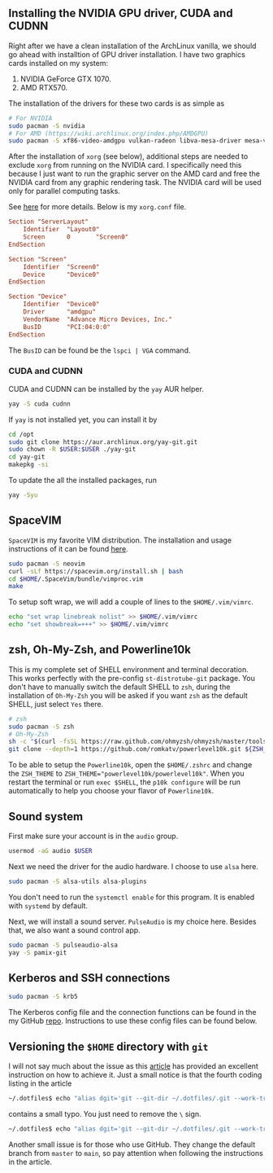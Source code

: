 ## Installing the NVIDIA GPU driver, CUDA and CUDNN
Right after we have a clean installation of the ArchLinux vanilla, we should go ahead with installtion of GPU driver installation. I have two graphics cards installed on my system:
1. NVIDIA GeForce GTX 1070.
2. AMD RTX570.

The installation of the drivers for these two cards is as simple as
```bash
# For NVIDIA
sudo pacman -S nvidia
# For AMD (https://wiki.archlinux.org/index.php/AMDGPU)
sudo pacman -S xf86-video-amdgpu vulkan-radeon libva-mesa-driver mesa-vdpau
```

After the installation of `xorg` (see below), additional steps are needed to exclude `xorg` from running on the NVIDIA card. I specifically need this because I just want to run the graphic server on the AMD card and free the NVIDIA card from any graphic rendering task. The NVIDIA card will be used only for parallel computing tasks.

See [here](https://gist.github.com/wangruohui/bc7b9f424e3d5deb0c0b8bba990b1bc5) for more details. Below is my `xorg.conf` file.
```conf
Section "ServerLayout"
	Identifier 	"Layout0"
	Screen		0		"Screen0"
EndSection

Section "Screen"
	Identifier	"Screen0"
	Device		"Device0"
EndSection

Section "Device"
	Identifier	"Device0"
	Driver		"amdgpu"
	VendorName	"Advance Micro Devices, Inc."
	BusID		"PCI:04:0:0"
EndSection
```
The `BusID` can be found be the `lspci | VGA` command. 

### CUDA and CUDNN
CUDA and CUDNN can be installed by the `yay` AUR helper.
```bash
yay -S cuda cudnn
```

If `yay` is not installed yet, you can install it by
```bash
cd /opt
sudo git clone https://aur.archlinux.org/yay-git.git
sudo chown -R $USER:$USER ./yay-git
cd yay-git
makepkg -si
```
To update the all the installed packages, run
```bash
yay -Syu
```

## SpaceVIM
`SpaceVIM` is my favorite VIM distribution. The installation and usage instructions of it can be found [here](https://spacevim.org/quick-start-guide/).
```bash
sudo pacman -S neovim
curl -sLf https://spacevim.org/install.sh | bash
cd $HOME/.SpaceVim/bundle/vimproc.vim
make
```

To setup soft wrap, we will add a couple of lines to the `$HOME/.vim/vimrc`.
```bash
echo "set wrap linebreak nolist" >> $HOME/.vim/vimrc
echo "set showbreak=+++" >> $HOME/.vim/vimrc
```

## zsh, Oh-My-Zsh, and Powerline10k
This is my complete set of SHELL environment and terminal decoration. This works perfectly with the pre-config `st-distrotube-git` package. You don't have to manually switch the default SHELL to `zsh`, during the installation of `Oh-My-Zsh` you will be asked if you want `zsh` as the default SHELL, just select `Yes` there.
```bash
# zsh
sudo pacman -S zsh
# Oh-My-Zsh
sh -c "$(curl -fsSL https://raw.github.com/ohmyzsh/ohmyzsh/master/tools/install.sh)"
git clone --depth=1 https://github.com/romkatv/powerlevel10k.git ${ZSH_CUSTOM:-$HOME/.oh-my-zsh/custom}/themes/powerlevel10k
```
To be able to setup the `Powerline10k`, open the `$HOME/.zshrc` and change the `ZSH_THEME` to `ZSH_THEME="powerlevel10k/powerlevel10k"`. When you restart the terminal or run `exec $SHELL`, the `p10k configure` will be run automatically to help you choose your flavor of `Powerline10k`.

## Sound system
First make sure your account is in the `audio` group.
```bash
usermod -aG audio $USER
```

Next we need the driver for the audio hardware. I choose to use `alsa` here.
```bash
sudo pacman -S alsa-utils alsa-plugins
```
You don't need to run the `systemctl enable` for this program. It is enabled with `systemd` by default.

Next, we will install a sound server. `PulseAudio` is my choice here. Besides that, we also want a sound control app.
```bash
sudo pacman -S pulseaudio-alsa
yay -S pamix-git
```

## Kerberos and SSH connections
```bash
sudo pacman -S krb5
```
The Kerberos config file and the connection functions can be found in the my GitHub [repo](https://github.com/dungphan90/LinuxOS-Config). Instructions to use these config files can be found below. 

## Versioning the `$HOME` directory with `git`
I will not say much about the issue as this [article](https://www.electricmonk.nl/log/2015/06/22/keep-your-home-dir-in-git-with-a-detached-working-directory/) has provided an excellent instruction on how to achieve it. Just a small notice is that the fourth coding listing in the article
```bash
~/.dotfiles$ echo "alias dgit='git --git-dir ~/.dotfiles/.git --work-tree=\$HOME'" >> ~/.bashrc
```
contains a small typo. You just need to remove the `\` sign.
```bash
~/.dotfiles$ echo "alias dgit='git --git-dir ~/.dotfiles/.git --work-tree=$HOME'" >> ~/.bashrc
```
Another small issue is for those who use GitHub. They change the default branch from `master` to `main`, so pay attention when following the instructions in the article.


